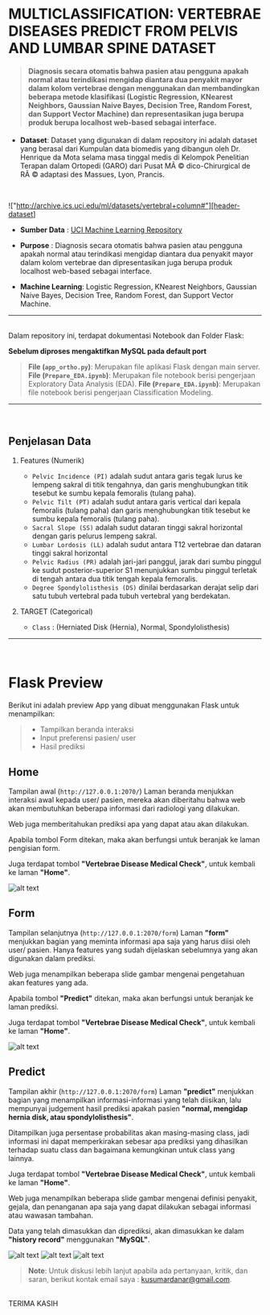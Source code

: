 [header-dataset]: https://raw.githubusercontent.com/ksmrdn/Vertebrae_Diseases_Predict/master/Image-ReadMe/Header_DataSource.PNG "Data Sumber"
[work-flow]: https://raw.githubusercontent.com/ksmrdn/Vertebrae_Diseases_Predict/master/Image-ReadMe/workflow.PNG "Work Flow"
[home-flask]: https://raw.githubusercontent.com/ksmrdn/Vertebrae_Diseases_Predict/master/Image-ReadMe/home.PNG "Home Flask"
[form-flask]: https://raw.githubusercontent.com/ksmrdn/Vertebrae_Diseases_Predict/master/Image-ReadMe/form.PNG "Form Flask"
[result-flask]: https://raw.githubusercontent.com/ksmrdn/Vertebrae_Diseases_Predict/master/Image-ReadMe/result.PNG "Result Flask"
[spondy-1]: https://raw.githubusercontent.com/ksmrdn/Vertebrae_Diseases_Predict/master/Image-ReadMe/spondy-result1.PNG "Spondy-1"
[spondy-2]: https://raw.githubusercontent.com/ksmrdn/Vertebrae_Diseases_Predict/master/Image-ReadMe/spondy-result2.PNG "Spondy-2"
[spondy-3]: https://raw.githubusercontent.com/ksmrdn/Vertebrae_Diseases_Predict/master/Image-ReadMe/spondy-result4.PNG "Spondy-3"

# **MULTICLASSIFICATION: VERTEBRAE DISEASES PREDICT FROM PELVIS AND LUMBAR SPINE DATASET**
> #### Diagnosis secara otomatis bahwa pasien atau pengguna apakah normal atau terindikasi mengidap diantara dua penyakit mayor dalam kolom vertebrae dengan menggunakan dan membandingkan beberapa metode klasifikasi (Logistic Regression, KNearest Neighbors, Gaussian Naive Bayes, Decision Tree, Random Forest, dan Support Vector Machine) dan representasikan juga berupa produk berupa localhost web-based sebagai interface.

- **Dataset**: Dataset yang digunakan di dalam repository ini adalah dataset yang berasal dari Kumpulan data biomedis yang dibangun oleh Dr. Henrique da Mota selama masa tinggal medis di Kelompok Penelitian Terapan dalam Ortopedi (GARO) dari Pusat MÃ © dico-Chirurgical de RÃ © adaptasi des Massues, Lyon, Prancis.
<br>


!["http://archive.ics.uci.edu/ml/datasets/vertebral+column#"][header-dataset]

- **Sumber Data** : [UCI Machine Learning Repository](http://archive.ics.uci.edu/ml/datasets/vertebral+column#)

- **Purpose** : Diagnosis secara otomatis bahwa pasien atau pengguna apakah normal atau terindikasi mengidap diantara dua penyakit mayor dalam kolom vertebrae dan dipresentasikan juga berupa produk localhost web-based sebagai interface.

- **Machine Learning**: Logistic Regression, KNearest Neighbors, Gaussian Naive Bayes, Decision Tree, Random Forest, dan Support Vector Machine.

<hr>
<br>
Dalam repository ini, terdapat dokumentasi Notebook dan Folder Flask:

**Sebelum diproses mengaktifkan MySQL pada default port** <br>
> **File (``app_ortho.py``)**: Merupakan file aplikasi Flask dengan main server.
> **File (``Prepare_EDA.ipynb``)**: Merupakan file notebook berisi pengerjaan Exploratory Data Analysis (EDA).
> **File (``Prepare_EDA.ipynb``)**: Merupakan file notebook berisi pengerjaan Classification Modeling.

<hr>
<br>

## Penjelasan Data 

1. Features (Numerik)
    - ``Pelvic Incidence (PI)`` adalah sudut antara garis tegak lurus ke lempeng sakral di titik tengahnya, dan garis menghubungkan titik tesebut ke sumbu kepala femoralis (tulang paha).
    - ``Pelvic Tilt (PT)`` adalah sudut antara garis vertical dari kepala femoralis (tulang paha) dan garis menghubungkan titik tesebut ke sumbu kepala femoralis (tulang paha).
    - ``Sacral Slope (SS)`` adalah sudut dataran tinggi sakral horizontal dengan garis pelurus lempeng sakral.
    - ``Lumbar Lordosis (LL)`` adalah sudut antara T12 vertebrae dan dataran tinggi sakral horizontal 
    - ``Pelvic Radius (PR)`` adalah jari-jari panggul, jarak dari sumbu pinggul ke sudut posterior-superior S1 menunjukkan sumbu pinggul terletak di tengah antara dua titik tengah kepala femoralis.
    - ``Degree Spondylolisthesis (DS)`` dinilai berdasarkan derajat selip dari satu tubuh vertebral pada tubuh vertebral yang berdekatan.

2. TARGET (Categorical)
    - ``Class`` : (Herniated Disk (Hernia), Normal, Spondylolisthesis)

<hr>
<br>

# **Flask Preview**
Berikut ini adalah preview App yang dibuat menggunakan Flask untuk menampilkan:
> * Tampilkan beranda interaksi
> * Input preferensi pasien/ user
> * Hasil prediksi 

## **Home**
Tampilan awal (``http://127.0.0.1:2070/``)  Laman beranda menjukkan interaksi awal kepada user/ pasien, mereka akan diberitahu bahwa web akan membutuhkan beberapa informasi dari radiologi yang dilakukan.

Web juga memberitahukan prediksi apa yang dapat atau akan dilakukan.

Apabila tombol Form ditekan, maka akan berfungsi untuk beranjak ke laman pengisian form.

Juga terdapat tombol __"Vertebrae Disease Medical Check"__, untuk kembali ke laman __"Home"__.

![alt text][home-flask]<br>

## **Form**
Tampilan selanjutnya (``http://127.0.0.1:2070/form``)  Laman __"form"__ menjukkan bagian yang meminta informasi apa saja yang harus diisi oleh user/ pasien. Hanya features yang sudah dijelaskan sebelumnya yang akan digunakan dalam prediksi.

Web juga menampilkan beberapa slide gambar mengenai pengetahuan akan features yang ada.

Apabila tombol __"Predict"__ ditekan, maka akan berfungsi untuk beranjak ke laman prediksi.


Juga terdapat tombol __"Vertebrae Disease Medical Check"__, untuk kembali ke laman __"Home"__.

![alt text][form-flask]<br>

## **Predict**
Tampilan akhir (``http://127.0.0.1:2070/form``)  Laman __"predict"__ menjukkan bagian yang menampilkan informasi-informasi yang telah diisikan, lalu mempunyai judgement hasil prediksi apakah pasien __"normal, mengidap hernia disk, atau spondylolisthesis"__.

Ditampilkan juga persentase probabilitas akan masing-masing class, jadi informasi ini dapat memperkirakan sebesar apa prediksi yang dihasilkan terhadap suatu class dan bagaimana kemungkinan untuk class yang lainnya.

Juga terdapat tombol __"Vertebrae Disease Medical Check"__, untuk kembali ke laman __"Home"__.

Web juga menampilkan beberapa slide gambar mengenai definisi penyakit, gejala, dan penanganan apa saja yang dapat dilakukan sebagai informasi atau wawasan tambahan.

Data yang  telah dimasukkan dan diprediksi, akan dimasukkan ke dalam __"history record"__ menggunakan __"MySQL"__. 


![alt text][spondy-1] 
![alt text][spondy-2] 
![alt text][spondy-3]

> **Note**: Untuk diskusi lebih lanjut apabila ada pertanyaan, kritik, dan saran, berikut kontak email saya : kusumardanar@gmail.com. 
<br>
TERIMA KASIH

